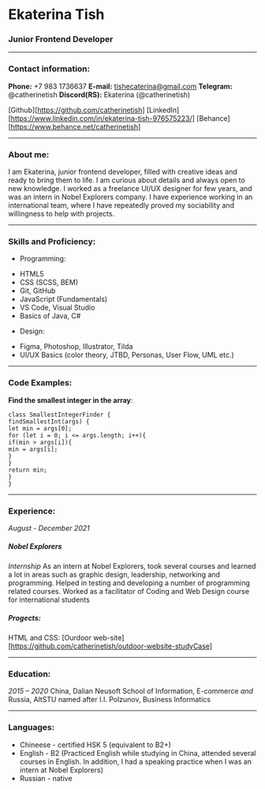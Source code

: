 # Ekaterina Tish
### Junior Frontend Developer
*********
### Contact information:
**Phone:** +7 983 1736637
**E-mail:** tishecaterina@gmail.com
**Telegram:** @catherinetish
**Discord(RS):** Ekaterina (@catherinetish)

[Github][https://github.com/catherinetish]
[LinkedIn][https://www.linkedin.com/in/ekaterina-tish-976575223/]
[Behance][https://www.behance.net/catherinetish]
*********
### About me:
I am Ekaterina, junior frontend developer, filled with creative ideas and ready to bring them to life. I am curious about details and always open to new knowledge. I worked as a freelance UI/UX designer for few years, and was an intern in Nobel Explorers company. I have experience working in an international team, where I have repeatedly proved my sociability and willingness to help with projects.
*********
### Skills and Proficiency:
* Programming:
+ HTML5
+ CSS (SCSS, BEM)
+ Git, GitHub
+ JavaScript (Fundamentals)
+ VS Code, Visual Studio
+ Basics of Java, C#
* Design:
+ Figma, Photoshop, Illustrator, Tilda
+ UI/UX Basics (color theory, JTBD, Personas, User Flow, UML etc.)
*********
### Code Examples:
**Find the smallest integer in the array**:
```
class SmallestIntegerFinder {
findSmallestInt(args) {
let min = args[0];
for (let i = 0; i <= args.length; i++){
if(min > args[i]){
min = args[i];
}
}
return min;
}
}
```
*********
### Experience:
*August - December 2021*
##### Nobel Explorers
*Internship*
As an intern at Nobel Explorers, took several courses and learned a lot in areas such as graphic design, leadership, networking and programming. Helped in testing and developing a number of programming related courses. Worked as a facilitator of Coding and Web Design course for international students
##### Progects:
HTML and CSS: [Ourdoor web-site][https://github.com/catherinetish/outdoor-website-studyCase]
*********
### Education:
*2015 – 2020*
China, Dalian Neusoft School of Information, E-commerce
*and*
Russia, AltSTU named after I.I. Polzunov, Business Informatics

*********
### Languages:
* Chineese - certified HSK 5 (equivalent to B2+)
* English - B2 (Practiced English while studying in China, attended several courses in English. In addition, I had a speaking practice when I was an intern at Nobel Explorers)
* Russian - native